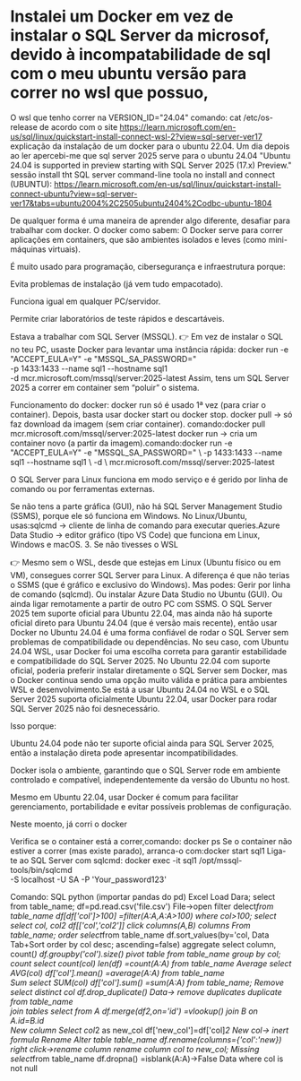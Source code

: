 # Instalei um Docker em vez de instalar o SQL Server da microsof, devido à incompatabilidade de sql com o meu ubuntu versão para correr no wsl que possuo,
O wsl que tenho correr na VERSION_ID="24.04" comando: cat /etc/os-release
de acordo com o site https://learn.microsoft.com/en-us/sql/linux/quickstart-install-connect-wsl-2?view=sql-server-ver17 explicação da instalação de um docker para o ubuntu 22.04. 
Um dia depois ao ler apercebi-me que sql server 2025 serve para o ubuntu 24.04 "Ubuntu 24.04 is supported in preview starting with SQL Server 2025 (17.x) Preview." sessão install tht SQL server command-line toola no install and connect (UBUNTU): https://learn.microsoft.com/en-us/sql/linux/quickstart-install-connect-ubuntu?view=sql-server-ver17&tabs=ubuntu2004%2C2505ubuntu2404%2Codbc-ubuntu-1804

De qualquer forma é uma maneira de aprender algo diferente, desafiar para trabalhar com docker. O docker como sabem:
O Docker serve para correr aplicações em containers, que são ambientes isolados e leves (como mini-máquinas virtuais).

É muito usado para programação, cibersegurança e infraestrutura porque:

Evita problemas de instalação (já vem tudo empacotado).

Funciona igual em qualquer PC/servidor.

Permite criar laboratórios de teste rápidos e descartáveis.

Estava a trabalhar com SQL Server (MSSQL).
👉 Em vez de instalar o SQL no teu PC, usaste Docker para levantar uma instância rápida:
docker run -e "ACCEPT_EULA=Y" -e "MSSQL_SA_PASSWORD=<password>" \
   -p 1433:1433 --name sql1 --hostname sql1 \
   -d mcr.microsoft.com/mssql/server:2025-latest
Assim, tens um SQL Server 2025 a correr em container sem “poluir” o sistema.

Funcionamento do docker:
docker run só é usado 1ª vez (para criar o container).
Depois, basta usar docker start ou docker stop.
docker pull → só faz download da imagem (sem criar container). comando:docker pull mcr.microsoft.com/mssql/server:2025-latest
docker run → cria um container novo (a partir da imagem).comando:docker run -e "ACCEPT_EULA=Y" -e "MSSQL_SA_PASSWORD=<password>" \ -p 1433:1433 --name sql1 --hostname sql1 \ -d \ mcr.microsoft.com/mssql/server:2025-latest

O SQL Server para Linux funciona em modo serviço e é gerido por linha de comando ou por ferramentas externas.

Se não tens a parte gráfica (GUI), não há SQL Server Management Studio (SSMS), porque ele só funciona em Windows.
No Linux/Ubuntu, usas:sqlcmd → cliente de linha de comando para executar queries.Azure Data Studio → editor gráfico (tipo VS Code) que funciona em Linux, Windows e macOS.
3. Se não tivesses o WSL

👉 Mesmo sem o WSL, desde que estejas em Linux (Ubuntu físico ou em VM), consegues correr SQL Server para Linux.
A diferença é que não terias o SSMS (que é gráfico e exclusivo do Windows).
Mas podes:
Gerir por linha de comando (sqlcmd).
Ou instalar Azure Data Studio no Ubuntu (GUI).
Ou ainda ligar remotamente a partir de outro PC com SSMS.
O SQL Server 2025 tem suporte oficial para Ubuntu 22.04, mas ainda não há suporte oficial direto para Ubuntu 24.04 (que é versão mais recente), então usar Docker no Ubuntu 24.04 é uma forma confiável de rodar o SQL Server sem problemas de compatibilidade ou dependências.
No seu caso, com Ubuntu 24.04 WSL, usar Docker foi uma escolha correta para garantir estabilidade e compatibilidade do SQL Server 2025. No Ubuntu 22.04 com suporte oficial, poderia preferir instalar diretamente o SQL Server sem Docker, mas o Docker continua sendo uma opção muito válida e prática para ambientes WSL e desenvolvimento.Se está a usar Ubuntu 24.04 no WSL e o SQL Server 2025 suporta oficialmente Ubuntu 22.04, usar Docker para rodar SQL Server 2025 não foi desnecessário.

Isso porque:

Ubuntu 24.04 pode não ter suporte oficial ainda para SQL Server 2025, então a instalação direta pode apresentar incompatibilidades.

Docker isola o ambiente, garantindo que o SQL Server rode em ambiente controlado e compatível, independentemente da versão do Ubuntu no host.

Mesmo em Ubuntu 22.04, usar Docker é comum para facilitar gerenciamento, portabilidade e evitar possíveis problemas de configuração.



Neste moento, já corri o docker

Verifica se o container está a correr,comando: docker ps
Se o container não estiver a correr (mas existe parado), arranca-o com:docker start sql1
Liga-te ao SQL Server com sqlcmd: docker exec -it sql1 /opt/mssql-tools/bin/sqlcmd \
   -S localhost -U SA -P 'Your_password123'

Comando:
            SQL                         python (importar pandas do pd)     Excel
Load Dara; select from table_name;      df=pd.read.csv('file.csv')         File->open
filter      delect*from table_name       df[df['col']>100]                  =filter(A:A,A:A>100)
            where col>100;
select      select col, col2             df[['col','col2']]                 click columns(A,B)
columns     From table_name;
order       select*from table_name     df.sort_values(by='col,              Data Tab+Sort
            order by col desc;         ascending=false)
aggregate   select column, count(*)    df.groupby('col').size()            pivot table
            from table_name
            group by col;
count       select count(col)          len(df)                              =count(A:A)
            from table_name
Average     select AVG(col)            df['col'].mean()                     =average(A:A)
            from table_name            
Sum         select SUM(col)            df['col'].sum()                      =sum(A:A)
            from table_name;
Remove      select distinct col        df.drop_duplicate()                  Data-> remove duplicates
duplicate   from table_name      
join tables select from A              df.merge(df2,on='id')               =vlookup()
            join B on A.id=B.id        
New column  Select col*2 as new_col    df['new_col']=df['col]*2            New col-> inert formula
Rename      Alter table table_name     df.rename(columns={'col':'new})     right click->rename
column      rename column col to new_col;
Missing     select*from table_name     df.dropna()                         =isblank(A:A)->False
Data        where col is not null